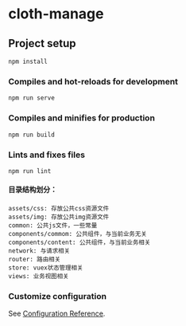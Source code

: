 # cloth-manage

## Project setup
```
npm install
```

### Compiles and hot-reloads for development
```
npm run serve
```

### Compiles and minifies for production
```
npm run build
```

### Lints and fixes files
```
npm run lint
```

#### 目录结构划分：
``` 
assets/css: 存放公共css资源文件
assets/img: 存放公共img资源文件
common: 公共js文件，一些常量
components/commom: 公共组件，与当前业务无关
components/content: 公共组件，与当前业务相关
network: 与请求相关
router: 路由相关
store: vuex状态管理相关
views: 业务视图相关
```



### Customize configuration
See [Configuration Reference](https://cli.vuejs.org/config/).
